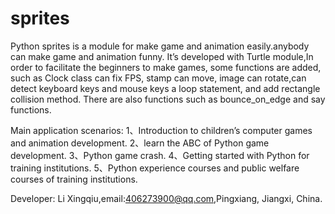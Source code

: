 # sprites
Python sprites is a module for make game and animation easily.anybody can make game and animation funny. It’s developed with Turtle module,In order to facilitate the beginners to make games, some functions are added, such as Clock class can fix FPS, stamp can move, image can rotate,can detect keyboard keys and mouse keys a loop statement, and add rectangle collision method. There are also functions such as bounce_on_edge and say functions.

Main application scenarios: 1、Introduction to children’s computer games and animation development. 2、learn the ABC of Python game development. 3、Python game crash. 4、Getting started with Python for training institutions. 5、Python experience courses and public welfare courses of training institutions.

Developer: Li Xingqiu,email:406273900@qq.com,Pingxiang, Jiangxi, China.
